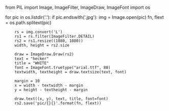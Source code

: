 from PIL import Image, ImageFilter, ImageDraw, ImageFont
import os

for pic in os.listdir('.'):
    if pic.endswith('.jpg'):
        img = Image.open(pic)
        fn, flext = os.path.splitext(pic)

        rs = img.convert('L')
        rs1 = rs.filter(ImageFilter.DETAIL)
        rs2 = rs1.resize((1080, 1080))
        width, height = rs2.size

        draw = ImageDraw.Draw(rs2)
        text = "hecker"
        title = "WHITE"
        font = ImageFont.truetype("arial.ttf", 80)
        textwidth, textheight = draw.textsize(text, font)

        margin = 10
        x = width - textwidth - margin
        y = height - textheight - margin

        draw.text((x, y), text, title, font=font)
        rs2.save('pic/{}{}'.format(fn, flext))

